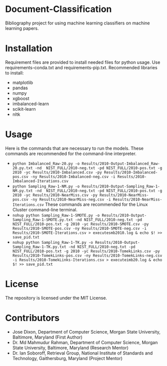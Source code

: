﻿# Document-Classification

Bibliography project for using machine learning classifiers on machine learning papers.


# Installation
Requirement files are provided to install needed files for python usage. Use requirements-conda.txt and requirements-pip.txt.
Recommended libraries to install:

 - matplotlib
 - pandas
 - numpy
 - xgboost
 - imbalanced-learn
 - scikit-learn
 - nltk

# Usage
Here is the commands that are necessary to run the models.
These commands are recommended for the command-line interpreter. 
 - `python Imbalanced_Raw-20.py -o Results/2010-Output-Imbalanced_Raw-20.py.txt -nd  NIST_FULL/2010-neg.txt -pd NIST_FULL/2010-pos.txt -g 2010 -yc Results/2010-Imbalanced.csv -py Results/2010-Imbalanced-pos.csv -ny Results/2010-Imbalanced-neg.csv -i Results/2010-Imbalanced-Iterations.csv`
 - `python Sampling_Raw-1-NM.py -o Results/2010-Output-Sampling_Raw-1-NM.py.txt -nd  NIST_FULL/2010-neg.txt -pd NIST_FULL/2010-pos.txt -g 2010 -yc Results/2010-NearMiss.csv -py Results/2010-NearMiss-pos.csv -ny Results/2010-NearMiss-neg.csv -i Results/2010-NearMiss-Iterations.csv`
These commands are recommended for the Linux Cluster command-line terminal.
 - `nohup python Sampling_Raw-1-SMOTE.py -o Results/2010-Output-Sampling_Raw-1-SMOTE.py.txt -nd NIST_FULL/2010-neg.txt -pd NIST_FULL/2010-pos.txt -g 2010 -yc Results/2010-SMOTE.csv -py Results/2010-SMOTE-pos.csv -ny Results/2010-SMOTE-neg.csv -i Results/2010-SMOTE-Iterations.csv > executesmb2010.log &
echo $! >> save_pid.txt`
 -  `nohup python Sampling_Raw-1-TK.py -o Results/2010-Output-Sampling_Raw-1-TK.py.txt -nd NIST_FULL/2010-neg.txt -pd NIST_FULL/2010-pos.txt -g 2010 -yc Results/2010-TomekLinks.csv -py Results/2010-TomekLinks-pos.csv -ny Results/2010-TomekLinks-neg.csv -i Results/2010-TomekLinks-Iterations.csv > executeimb20.log &
echo $! >> save_pid.txt`


# License
The repository is licensed under the MIT License.

# Contributors
- Jose Dixon, Department of Computer Science, Morgan State University, Baltimore, Maryland (First Author)
- Dr. Md Mahmudur Rahman, Department of Computer Science, Morgan State University, Baltimore, Maryland (Research Mentor)
- Dr. Ian Soboroff, Retrieval Group, National Institute of Standards and Technology, Gaithersburg, Maryland (Project Mentor)

